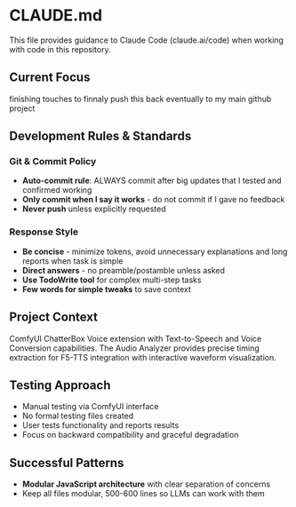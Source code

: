 # CLAUDE.md

This file provides guidance to Claude Code (claude.ai/code) when working with code in this repository.

## Current Focus

finishing touches to finnaly push this back eventually to my main github project

## Development Rules & Standards

### Git & Commit Policy

- **Auto-commit rule**: ALWAYS commit after big updates that I tested and confirmed working
- **Only commit when I say it works** - do not commit if I gave no feedback
- **Never push** unless explicitly requested

### Response Style

- **Be concise** - minimize tokens, avoid unnecessary explanations and long reports when task is simple
- **Direct answers** - no preamble/postamble unless asked
- **Use TodoWrite tool** for complex multi-step tasks
- **Few words for simple tweaks** to save context

## Project Context

ComfyUI ChatterBox Voice extension with Text-to-Speech and Voice Conversion capabilities. The Audio Analyzer provides precise timing extraction for F5-TTS integration with interactive waveform visualization.

## Testing Approach

- Manual testing via ComfyUI interface
- No formal testing files created
- User tests functionality and reports results
- Focus on backward compatibility and graceful degradation

## Successful Patterns

- **Modular JavaScript architecture** with clear separation of concerns
- Keep all files modular, 500-600 lines so LLMs can work with them